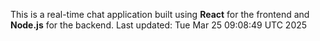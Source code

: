 This is a real-time chat application built using **React** for the frontend and **Node.js** for the backend.
Last updated: Tue Mar 25 09:08:49 UTC 2025
